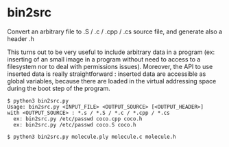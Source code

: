 # bin2src
Convert an arbitrary file to .S / .c / .cpp / .cs source file, and generate also a header .h

This turns out to be very useful to include arbitrary data in a program (ex: inserting of an small image in a program without need to access to a filesystem nor to deal with permissions issues). Moreover, the API to use inserted data is really straightforward : inserted data are accessible as global variables, because there are loaded in the virtual addressing space during the boot step of the program.

```
$ python3 bin2src.py
Usage: bin2src.py <INPUT_FILE> <OUTPUT_SOURCE> [<OUTPUT_HEADER>]
with <OUTPUT_SOURCE> : *.s / *.S / *.c / *.cpp / *.cs
  ex: bin2src.py /etc/passwd coco.cpp coco.h
  ex: bin2src.py /etc/passwd coco.S coco.h

$ python3 bin2src.py molecule.ply molecule.c molecule.h
```
